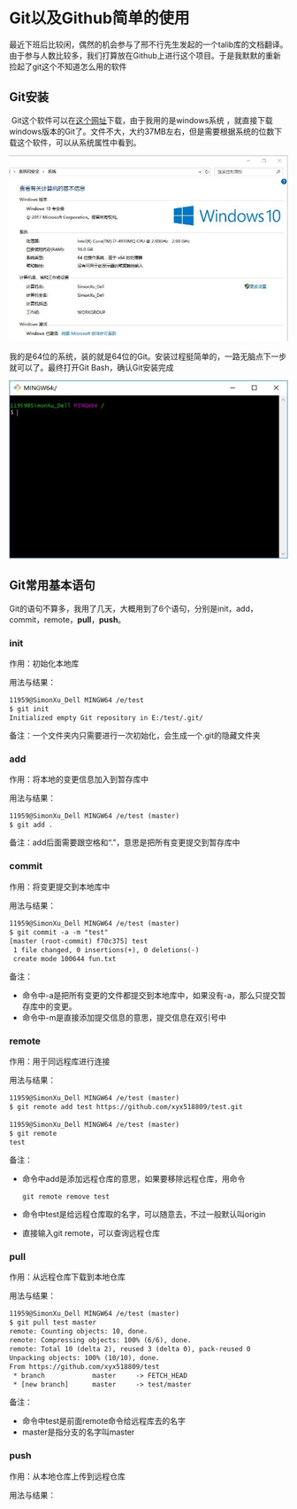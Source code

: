 # Git以及Github简单的使用

​	最近下班后比较闲，偶然的机会参与了邢不行先生发起的一个talib库的文档翻译。由于参与人数比较多，我们打算放在Github上进行这个项目。于是我默默的重新捡起了git这个不知道怎么用的软件

## Git安装

​	Git这个软件可以在[这个网址]([https://git-scm.com)下载，由于我用的是windows系统 ，就直接下载windows版本的Git了。文件不大，大约37MB左右，但是需要根据系统的位数下载这个软件，可以从系统属性中看到。

![系统位数](系统位数.jpg)

​	我的是64位的系统，装的就是64位的Git。安装过程挺简单的，一路无脑点下一步就可以了。最终打开Git Bash，确认Git安装完成

![Git Bash](GitBash.jpg)

## Git常用基本语句

​	Git的语句不算多，我用了几天，大概用到了6个语句，分别是init，add，commit，remote，**pull**，**push**。

### init

作用：初始化本地库

用法与结果：

```shell
11959@SimonXu_Dell MINGW64 /e/test
$ git init
Initialized empty Git repository in E:/test/.git/
```

备注：一个文件夹内只需要进行一次初始化，会生成一个.git的隐藏文件夹

### add

作用：将本地的变更信息加入到暂存库中

用法与结果：

```shell
11959@SimonXu_Dell MINGW64 /e/test (master)
$ git add .
```

备注：add后面需要跟空格和“.”，意思是把所有变更提交到暂存库中

### commit

作用：将变更提交到本地库中

用法与结果：

```git
11959@SimonXu_Dell MINGW64 /e/test (master)
$ git commit -a -m "test"
[master (root-commit) f70c375] test
 1 file changed, 0 insertions(+), 0 deletions(-)
 create mode 100644 fun.txt
```

备注：

- 命令中-a是把所有变更的文件都提交到本地库中，如果没有-a，那么只提交暂存库中的变更。
- 命令中-m是直接添加提交信息的意思，提交信息在双引号中

### remote

作用：用于同远程库进行连接

用法与结果：

```shell
11959@SimonXu_Dell MINGW64 /e/test (master)
$ git remote add test https://github.com/xyx518809/test.git

11959@SimonXu_Dell MINGW64 /e/test (master)
$ git remote
test

```

备注：

- 命令中add是添加远程仓库的意思，如果要移除远程仓库，用命令

  ```shell
  git remote remove test
  ```

- 命令中test是给远程仓库取的名字，可以随意去，不过一般默认叫origin

- 直接输入git remote，可以查询远程仓库

### pull

作用：从远程仓库下载到本地仓库

用法与结果：

```shell
11959@SimonXu_Dell MINGW64 /e/test (master)
$ git pull test master
remote: Counting objects: 10, done.
remote: Compressing objects: 100% (6/6), done.
remote: Total 10 (delta 2), reused 3 (delta 0), pack-reused 0
Unpacking objects: 100% (10/10), done.
From https://github.com/xyx518809/test
 * branch            master     -> FETCH_HEAD
 * [new branch]      master     -> test/master
```

备注：

- 命令中test是前面remote命令给远程库去的名字
- master是指分支的名字叫master

### push

作用：从本地仓库上传到远程仓库

用法与结果：

```shell

```

